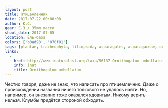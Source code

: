 ```yaml
---
layout: post
title: Птицемлечник
date: 2017-07-22 00:00:00
author: К.С.
gear: E-3 / 35mm macro
shoot_date: 2017-07-05
location: Ёль-база
colors: ['b0ad98', '070f01']
tags: [plantae, tracheophyta, liliopsida, asparagales, asparagaceae, ornithogalum, ornithogalum umbellatum]
links:
  -
    href: http://www.inaturalist.org/taxa/56137-Ornithogalum-umbellatum
    info: inat
    title: Ornithogalum umbellatum
---
```

Честно говоря, даже не знаю, что написать про птицемлечник. Даже о происхождении названия ничего толкового не удалось найти. Но, например, он внезапно тоже оказался ядовитым. Никому верить нельзя. Клумбы придётся стороной обходить.
